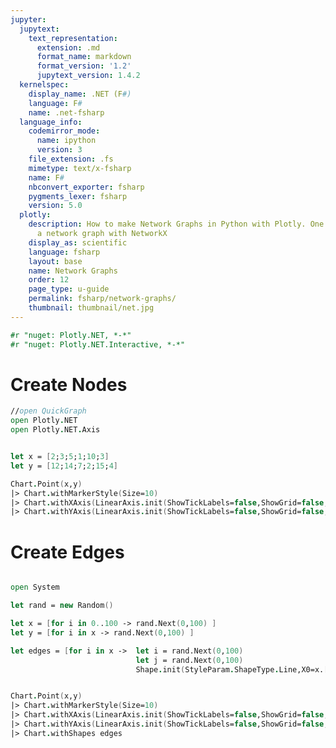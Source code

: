 ```yaml
---
jupyter:
  jupytext:
    text_representation:
      extension: .md
      format_name: markdown
      format_version: '1.2'
      jupytext_version: 1.4.2
  kernelspec:
    display_name: .NET (F#)
    language: F#
    name: .net-fsharp
  language_info:
    codemirror_mode:
      name: ipython
      version: 3
    file_extension: .fs
    mimetype: text/x-fsharp
    name: F#
    nbconvert_exporter: fsharp
    pygments_lexer: fsharp
    version: 5.0
  plotly:
    description: How to make Network Graphs in Python with Plotly. One examples of
      a network graph with NetworkX
    display_as: scientific
    language: fsharp
    layout: base
    name: Network Graphs
    order: 12
    page_type: u-guide
    permalink: fsharp/network-graphs/
    thumbnail: thumbnail/net.jpg
---
```


```fsharp dotnet_interactive={"language": "fsharp"}
#r "nuget: Plotly.NET, *-*"
#r "nuget: Plotly.NET.Interactive, *-*"
```

# Create Nodes

```fsharp dotnet_interactive={"language": "fsharp"}
//open QuickGraph
open Plotly.NET
open Plotly.NET.Axis


let x = [2;3;5;1;10;3]
let y = [12;14;7;2;15;4]

Chart.Point(x,y)
|> Chart.withMarkerStyle(Size=10)
|> Chart.withXAxis(LinearAxis.init(ShowTickLabels=false,ShowGrid=false,ShowLine=false))
|> Chart.withYAxis(LinearAxis.init(ShowTickLabels=false,ShowGrid=false,ShowLine=false))

```

# Create Edges

```fsharp dotnet_interactive={"language": "fsharp"}

open System

let rand = new Random()

let x = [for i in 0..100 -> rand.Next(0,100) ]
let y = [for i in x -> rand.Next(0,100) ]

let edges = [for i in x ->  let i = rand.Next(0,100)
                            let j = rand.Next(0,100)
                            Shape.init(StyleParam.ShapeType.Line,X0=x.[i],X1=x.[j],Y0=y.[i],Y1=y.[j],Line=Line.init(Color="#888",Width=0.5))]


Chart.Point(x,y)
|> Chart.withMarkerStyle(Size=10)
|> Chart.withXAxis(LinearAxis.init(ShowTickLabels=false,ShowGrid=false,ShowLine=false,ZeroLine=false))
|> Chart.withYAxis(LinearAxis.init(ShowTickLabels=false,ShowGrid=false,ShowLine=false,ZeroLine=false))
|> Chart.withShapes edges
```
